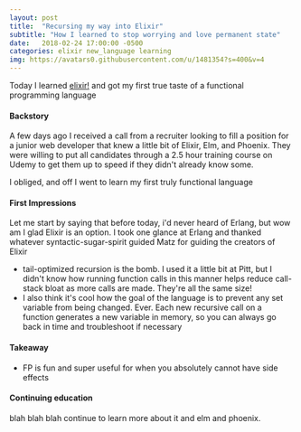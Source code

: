 ```yaml
---
layout: post
title:  "Recursing my way into Elixir"
subtitle: "How I learned to stop worrying and love permanent state"
date:   2018-02-24 17:00:00 -0500
categories: elixir new_language learning
img: https://avatars0.githubusercontent.com/u/1481354?s=400&v=4
---
```


Today I learned [elixir!](https://github.com/elixir-lang/elixir) and got my first true taste of a functional programming language

#### Backstory

A few days ago I received a call from a recruiter looking to fill a position for a junior web developer that knew a little bit of Elixir, Elm, and Phoenix. They were willing to put all candidates through a 2.5 hour training course on Udemy to get them up to speed if they didn't already know some.

I obliged, and off I went to learn my first truly functional language

#### First Impressions
Let me start by saying that before today, i'd never heard of Erlang, but wow am I glad Elixir is an option. I took one glance at Erlang and thanked whatever syntactic-sugar-spirit guided Matz for guiding the creators of Elixir

* tail-optimized recursion is the bomb. I used it a little bit at Pitt, but I didn't know how running function calls in this manner helps reduce call-stack bloat as more calls are made. They're all the same size!
* I also think it's cool how the goal of the language is to prevent any set variable from being changed. Ever. Each new recursive call on a function generates a new variable in memory, so you can always go back in time and troubleshoot if necessary

#### Takeaway
* FP is fun and super useful for when you absolutely cannot have side effects

#### Continuing education
blah blah blah continue to learn more about it and elm and phoenix. 
